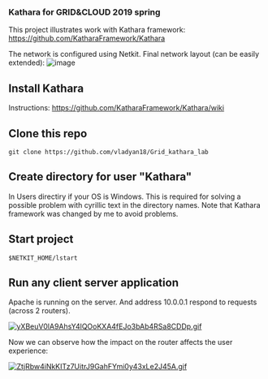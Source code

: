 ### Kathara for GRID&CLOUD 2019 spring

This project illustrates work with Kathara framework:
https://github.com/KatharaFramework/Kathara

The network is configured using Netkit. Final network layout (can be easily extended):
<img src="https://i.ibb.co/QdLQjjQ/image.png" alt="image" border="0"></a>

## Install Kathara
Instructions:
https://github.com/KatharaFramework/Kathara/wiki

## Clone this repo
``` 
git clone https://github.com/vladyan18/Grid_kathara_lab
``` 

## Create directory for user "Kathara"
In Users directiry if your OS is Windows. This is required for solving a possible problem with cyrillic text in the directory names.
Note that Kathara framework was changed by me to avoid problems.

## Start project
``` 
$NETKIT_HOME/lstart
``` 

## Run any client server application
Apache is running on the server. And address 10.0.0.1 respond to requests (across 2 routers).


[![yXBeuV0lA9AhsY4lQOoKXA4fEJo3bAb4RSa8CDDp.gif](https://s3.gifyu.com/images/yXBeuV0lA9AhsY4lQOoKXA4fEJo3bAb4RSa8CDDp.gif)](https://gifyu.com/image/9Rjh)

Now we can observe how the impact on the router affects the user experience:

[![ZtjRbw4iNkKITz7UitrJ9GahFYmi0y43xLe2J45A.gif](https://s3.gifyu.com/images/ZtjRbw4iNkKITz7UitrJ9GahFYmi0y43xLe2J45A.gif)](https://gifyu.com/image/9Rja)
